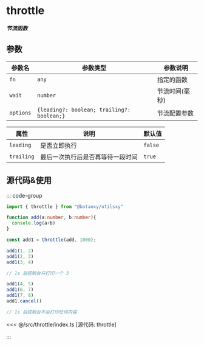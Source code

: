 # throttle

**_节流函数_**

## 参数

| 参数名    | 参数类型                                  | 参数说明       |
| --------- | ----------------------------------------- | -------------- |
| `fn`      | `any`                                     | 指定的函数     |
| `wait`    | `number`                                  | 节流时间(毫秒) |
| `options` | `{leading?: boolean; trailing?: boolean;}` | 节流配置参数   |

| 属性       | 说明                     | 默认值  |
| ---------- | ------------------------ | ------- |
| `leading`  | 是否立即执行             | `false` |
| `trailing` | 最后一次执行后是否再等待一段时间 | `true`  |

## 源代码&使用

::: code-group

```ts [使用]
import { throttle } from "@botaoxy/utilsxy"

function add(a:number, b:number){
  console.log(a+b)
}

const add1 = throttle(add, 1000);

add1(1, 2)
add1(2, 3)
add1(3, 4)

// 1s 后控制台只打印一个 3

add1(4, 5)
add1(6, 7)
add1(7, 8)
add1.cancel()

// 1s 后控制台不会打印任何内容
```

<<< @/src/throttle/index.ts [源代码: throttle]

:::
